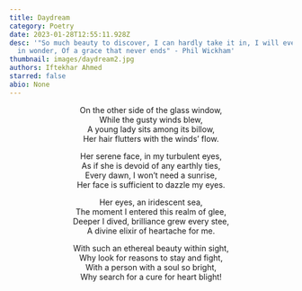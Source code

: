 ```yaml
---
title: Daydream
category: Poetry
date: 2023-01-28T12:55:11.928Z
desc: '"So much beauty to discover, I can hardly take it in, I will ever stand
  in wonder, Of a grace that never ends" - Phil Wickham'
thumbnail: images/daydream2.jpg
authors: Iftekhar Ahmed
starred: false
abio: None
---
```

<p style="text-align: center;align:center;">On the other side of the glass window,<br>
While the gusty winds blew,<br>
A young lady sits among its billow,<br>
Her hair flutters with the winds’ flow.<br>
</p>


<p style="text-align: center;align:center;">Her serene face, in my turbulent eyes,<br>
As if she is devoid of any earthly ties,<br>
Every dawn, I won’t need a sunrise,<br>
Her face is sufficient to dazzle my eyes.<br></p>


<p style="text-align: center;align:center;">Her eyes, an iridescent sea,<br>
The moment I entered this realm of glee,<br>
Deeper I dived, brilliance grew every stee,<br>
A divine elixir of heartache for me.<br></p>


<p style="text-align: center;align:center;">With such an ethereal beauty within sight,<br>
Why look for reasons to stay and fight,<br>
With a person with a soul so bright,<br>
Why search for a cure for heart blight!<br>
</p>


